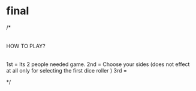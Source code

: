 # final

/*

######
HOW TO PLAY?  
######

1st = Its 2 people needed game.
2nd = Choose your sides (does not effect at all only for selecting the first dice roller )
3rd =   


*/
